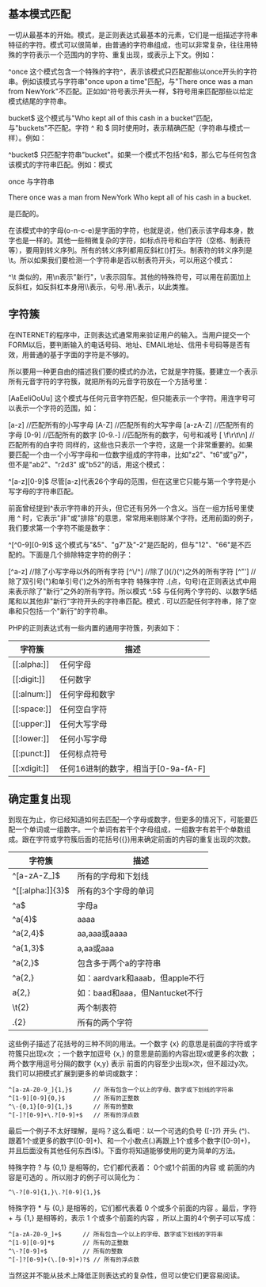 ## 基本模式匹配
一切从最基本的开始。模式，是正则表达式最基本的元素，它们是一组描述字符串特征的字符。模式可以很简单，由普通的字符串组成，也可以非常复杂，往往用特殊的字符表示一个范围内的字符、重复出现，或表示上下文。例如：

^once
这个模式包含一个特殊的字符^，表示该模式只匹配那些以once开头的字符串。例如该模式与字符串"once upon a time"匹配，与"There once was a man from NewYork"不匹配。正如如^符号表示开头一样，$符号用来匹配那些以给定模式结尾的字符串。

bucket$
这个模式与"Who kept all of this cash in a bucket"匹配，与"buckets"不匹配。字符 ^ 和 $ 同时使用时，表示精确匹配（字符串与模式一样）。例如：

^bucket$
只匹配字符串"bucket"。如果一个模式不包括^和$，那么它与任何包含该模式的字符串匹配。例如：模式

once
与字符串

There once was a man from NewYork Who kept all of his cash in a bucket.

是匹配的。

在该模式中的字母(o-n-c-e)是字面的字符，也就是说，他们表示该字母本身，数字也是一样的。其他一些稍微复杂的字符，如标点符号和白字符（空格、制表符等），要用到转义序列。所有的转义序列都用反斜杠(\)打头。制表符的转义序列是 \t。所以如果我们要检测一个字符串是否以制表符开头，可以用这个模式：

^\t
类似的，用\n表示"新行"，\r表示回车。其他的特殊符号，可以用在前面加上反斜杠，如反斜杠本身用\\\\表示，句号.用\\.表示，以此类推。

## 字符簇
在INTERNET的程序中，正则表达式通常用来验证用户的输入。当用户提交一个FORM以后，要判断输入的电话号码、地址、EMAIL地址、信用卡号码等是否有效，用普通的基于字面的字符是不够的。

所以要用一种更自由的描述我们要的模式的办法，它就是字符簇。要建立一个表示所有元音字符的字符簇，就把所有的元音字符放在一个方括号里：

\[AaEeIiOoUu]
这个模式与任何元音字符匹配，但只能表示一个字符。用连字号可以表示一个字符的范围，如：

\[a-z] //匹配所有的小写字母
\[A-Z] //匹配所有的大写字母
\[a-zA-Z] //匹配所有的字母
\[0-9] //匹配所有的数字
\[0-9\.\-] //匹配所有的数字，句号和减号
\[ \f\r\t\n] //匹配所有的白字符
同样的，这些也只表示一个字符，这是一个非常重要的。如果要匹配一个由一个小写字母和一位数字组成的字符串，比如"z2"、"t6"或"g7"，但不是"ab2"、"r2d3" 或"b52"的话，用这个模式：

^\[a-z]\[0-9]$
尽管\[a-z]代表26个字母的范围，但在这里它只能与第一个字符是小写字母的字符串匹配。

前面曾经提到^表示字符串的开头，但它还有另外一个含义。当在一组方括号里使用 ^ 时，它表示"非"或"排除"的意思，常常用来剔除某个字符。还用前面的例子，我们要求第一个字符不能是数字：

^\[^0-9]\[0-9]$
这个模式与"&5"、"g7"及"-2"是匹配的，但与"12"、"66"是不匹配的。下面是几个排除特定字符的例子：

\[^a-z] //除了小写字母以外的所有字符
\[^\\\/\^] //除了(\)(/)(^)之外的所有字符
\[^\"\'] //除了双引号(")和单引号(')之外的所有字符
特殊字符 .(点，句号)在正则表达式中用来表示除了"新行"之外的所有字符。所以模式 ^.5$ 与任何两个字符的、以数字5结尾和以其他非"新行"字符开头的字符串匹配。模式 . 可以匹配任何字符串，除了空串和只包括一个"新行"的字符串。

PHP的正则表达式有一些内置的通用字符簇，列表如下：

|字符簇	|描述|
|---|---|
|\[\[:alpha:]]	|任何字母|
|\[\[:digit:]]	|任何数字|
|\[\[:alnum:]]	|任何字母和数字|
|\[\[:space:]]	|任何空白字符|
|\[\[:upper:]]	|任何大写字母|
|\[\[:lower:]]	|任何小写字母|
|\[\[:punct:]]	|任何标点符号|
|\[\[:xdigit:]]	|任何16进制的数字，相当于\[0-9a-fA-F]|

## 确定重复出现
到现在为止，你已经知道如何去匹配一个字母或数字，但更多的情况下，可能要匹配一个单词或一组数字。一个单词有若干个字母组成，一组数字有若干个单数组成。跟在字符或字符簇后面的花括号({})用来确定前面的内容的重复出现的次数。

|字符簇|	描述|
|---|---|
|^\[a-zA-Z_]$	        |    所有的字母和下划线|
|^\[\[:alpha:]]{3}$	    |    所有的3个字母的单词|
|^a$	                |        字母a|
|^a{4}$	                |    aaaa|
|^a{2,4}$	            |    aa,aaa或aaaa|
|^a{1,3}$	            |    a,aa或aaa|
|^a{2,}$	            |        包含多于两个a的字符串|
|^a{2,}	                |    如：aardvark和aaab，但apple不行|
|a{2,}	                |    如：baad和aaa，但Nantucket不行|
|\t{2}	                |    两个制表符|
|.{2}	                |    所有的两个字符|

这些例子描述了花括号的三种不同的用法。一个数字 {x} 的意思是前面的字符或字符簇只出现x次 ；一个数字加逗号 {x,} 的意思是前面的内容出现x或更多的次数 ；两个数字用逗号分隔的数字 {x,y} 表示 前面的内容至少出现x次，但不超过y次。我们可以把模式扩展到更多的单词或数字：
```
^[a-zA-Z0-9_]{1,}$      // 所有包含一个以上的字母、数字或下划线的字符串
^[1-9][0-9]{0,}$        // 所有的正整数
^\-{0,1}[0-9]{1,}$      // 所有的整数
^[-]?[0-9]+\.?[0-9]+$   // 所有的浮点数
```
最后一个例子不太好理解，是吗？这么看吧：以一个可选的负号 (\[-]?) 开头 (^)、跟着1个或更多的数字(\[0-9]+)、和一个小数点(\.)再跟上1个或多个数字(\[0-9]+)，并且后面没有其他任何东西($)。下面你将知道能够使用的更为简单的方法。

特殊字符 ? 与 {0,1} 是相等的，它们都代表着： 0个或1个前面的内容 或 前面的内容是可选的 。所以刚才的例子可以简化为：

`^\-?[0-9]{1,}\.?[0-9]{1,}$`

特殊字符 * 与 {0,} 是相等的，它们都代表着 0 个或多个前面的内容 。最后，字符 + 与 {1,} 是相等的，表示 1 个或多个前面的内容 ，所以上面的4个例子可以写成：
```
^[a-zA-Z0-9_]+$      // 所有包含一个以上的字母、数字或下划线的字符串
^[1-9][0-9]*$        // 所有的正整数
^\-?[0-9]+$          // 所有的整数
^[-]?[0-9]+(\.[0-9]+)?$ // 所有的浮点数
```
当然这并不能从技术上降低正则表达式的复杂性，但可以使它们更容易阅读。